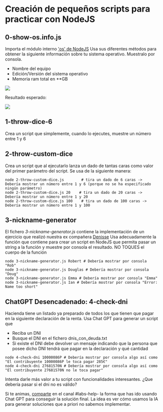 # Creación de pequeños scripts para practicar con NodeJS

## 0-show-os.info.js

Importa el módulo interno ['os' de NodeJS](https://www.geeksforgeeks.org/node-js-os/)
Usa sus diferentes métodos para obtener la siguiente información sobre tu sistema operativo. Muestralo por consola.

- Nombre del equipo
- Edición/Versión del sistema operativo
- Memoria ram total en **GB

![](https://oscarm.tinytake.com/media/16472f3?filename=1718261870512_TinyTake13-06-2024-08-57-31_638538586701702054.png&sub_type=thumbnail_preview&type=attachment&width=731&height=800)

Resultado esperado:

![](https://oscarm.tinytake.com/media/16479bb?filename=1718275333324_TinyTake13-06-2024-12-42-09_638538721325255329.png&sub_type=thumbnail_preview&type=attachment&width=1196&height=156)

## 1-throw-dice-6

Crea un script que simplemente, cuando lo ejecutes, muestre un número entre 1 y 6

## 2-throw-custom-dice

Crea un script que al ejecutarlo lanza un dado de tantas caras como valor del primer parámetro del script. Se usa de la siguiente manera:

```
node 2-throw-custom-dice.js        # tira un dado de 6 caras -> Debería mostrar un número entre 1 y 6 (porque no se ha especificado ningún parámetro)
node 2-throw-custom-dice.js 20    # tira un dado de 20 caras -> Debería mostrar un número entre 1 y 20
node 2-throw-custom-dice.js 100    # tira un dado de 100 caras -> Debería mostrar un número entre 1 y 100
```

## 3-nickname-generator

El fichero _3-nickname-generator.js_ contiene la implementación de un ejercicio que realizó nuestra ex compañera [Denisse](https://github.com/Denissevar)
Usa adecuadamente la función que contiene para crear un script en NodeJS que permita pasar un string a la función y muestre por consola el resultado. NO TOQUES el cuerpo de la función

```
node 3-nickname-generator.js Robert # Debería mostrar por consola "Rob"
node 3-nickname-generator.js Douglas # Debería mostrar por consola "Doug"
node 3-nickname-generator.js Emma # Debería mostrar por consola "Emma"
node 3-nickname-generator.js Ian # Debería mostrar por consola "Error: Name too short"
```

## ChatGPT Desencadenado:  4-check-dni

Hacienda tiene un listado ya preparado de todos los que tienen que pagar en la siguiente declaración de la renta.
Usa Chat GPT para generar un script que

- Reciba un DNI
- Busque el DNI en el fichero dnis_con_deuda.txt
- Si existe el DNI debe devolver un mensaje indicando que la persona que posee dicho DNI tendrá que pagar en la declaración y qué cantidad

```
node 4-check-dni 10000086P # Debería mostrar por consola algo así como "El contribuyente 10000086P le toca pagar 285€"
node 4-check-dni 27681570N # Debería mostrar por consola algo así como "El contribuyente 27681570N no le toca pagar"

```

Intenta darle más valor a tu script con funcionalidades interesantes. ¿Que debería pasar si el dni no es válido?

Si te animas, [comparte](https://oscarm.tinytake.com/media/1755b80?filename=1745421837041_TinyTake23-04-2025-05-23-53_638810186360894933.png&sub_type=thumbnail_preview&type=attachment&width=1194&height=93) en el canal #labs-help- la forma que has ido usando Chat GPT para conseguir la solución final. La idea es ver cómo usamos la IA para generar soluciones que a priori no sabemos implementar.


